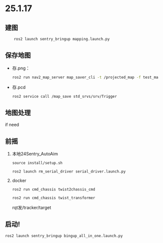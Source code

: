 # 25.1.17
## 建图
```bash
    ros2 launch sentry_bringup mapping.launch.py
```
## 保存地图
- 存.png：
    ```bash
    ros2 run nav2_map_server map_saver_cli -t /projected_map -f test_map --fmt png
    ```
 - 存.pcd
    ```bash
    ros2 service call /map_save std_srvs/srv/Trigger
    ```
## 地图处理
if need

## 前摇
1. 本地24Sentry_AutoAim
    ``` shell
    source install/setup.sh 
    ```
    ``` shell
    ros2 launch rm_serial_driver serial_driver.launch.py
    ```
2. docker
    ``` shell
    ros2 run cmd_chassis twist2chassis_cmd
    ```
    ``` shell
    ros2 run cmd_chassis twist_transformer
    ```
    rqt发/tracker/target

## 启动!
```bash
ros2 launch sentry_bringup bingup_all_in_one.launch.py
```

